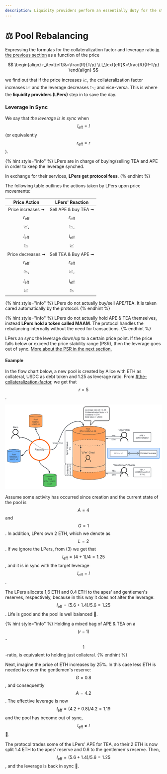 ```yaml
---
description: Liquidity providers perform an essentially duty for the stability of the pool.
---
```


# ⚖ Pool Rebalancing

Expressing the formulas for the collateralization factor and leverage ratio [in the previous section](../apes-vs.-gentlemen.md) as a function of the price

$$
\begin{align} r_\text{eff}&=\frac{R}{T/p} \\ l_\text{eff}&=\frac{R}{R-T/p} \end{align}
$$

we find out that if the price increases 📈, the collateralization factor increases 📈 and the leverage decreases 📉; and vice-versa. This is where the **liquidity providers (LPers)** step in to save the day.

### Leverage In Sync

We say that _the leverage is in sync_ when $$l_\text{eff}=l$$ (or equivalently $$r_\text{eff}=r$$).

{% hint style="info" %}
LPers are in charge of buying/selling TEA and APE in order to keep the leverage synched.

In exchange for their services, **LPers get protocol fees**.
{% endhint %}

The following table outlines the actions taken by LPers upon price movements:

|                       Price Action                       |                       LPers' Reaction                       |
| :------------------------------------------------------: | :---------------------------------------------------------: |
| Price increases ➟ $$r_\text{eff}$$📈, $$l_\text{eff}$$📉 | Sell APE & buy TEA ➟ $$r_\text{eff}$$📉, $$l_\text{eff}$$📈 |
| Price decreases ➟ $$r_\text{eff}$$📉, $$l_\text{eff}$$📈 | Sell TEA & Buy APE ➟ $$r_\text{eff}$$📈, $$l_\text{eff}$$📉 |

{% hint style="info" %}
LPers do not actually buy/sell APE/TEA. It is taken cared automatically by the protocol.
{% endhint %}

{% hint style="info" %}
LPers do not actually hold APE & TEA themselves, instead **LPers hold a token called MAAM**. The protocol handles the rebalancing internally without the need for transactions.
{% endhint %}

LPers an sync the leverage down/up to a certain price point. If the price falls below or exceed the price stability range (PSR), then the leverage goes out of sync. [More about the PSR in the next section.](price-stability-range.md)

#### Example

In the flow chart below, a new pool is created by Alice with ETH as collateral, USDC as debt token and 1.25 as leverage ratio. From [#the-collateralization-factor](../protocol-intro/#the-collateralization-factor "mention"), we get that $$r=5$$.

![Functional Flow Chart of SIR with 4 Pool Instances](<../../.gitbook/assets/SIR Protocol (2) (1).svg>)

Assume some activity has occurred since creation and the current state of the pool is $$A=4$$ and $$G=1$$. In addition, LPers own 2 ETH, which we denote as $$L=2$$. If we ignore the LPers, from (3) we get that $$l_\text{eff}=(4+1)/4=1.25$$, and it is in sync with the target leverage $$l_\text{eff}=l$$.

The LPers allocate 1,6 ETH and 0.4 ETH to the apes' and gentlemen's reserves, respectively, because in this way it does not alter the leverage: $$l_\text{eff} = (5.6+1.4)/5.6=1.25$$. Life is good and the pool is well balanced 🥳.

{% hint style="info" %}
Holding a mixed bag of APE & TEA on a $$(r-1)$$-$$1$$-ratio, is equivalent to holding just collateral.
{% endhint %}

Next, imagine the price of ETH increases by 25%. In this case less ETH is needed to cover the gentlemen's reserve: $$G=0.8$$, and consequently $$A=4.2$$. The effective leverage is now $$l_\text{eff}=(4.2+0.8)/4.2=1.19$$ and the pool has become out of sync, $$l_\text{eff}\neq l$$ 🙁.

The protocol trades some of the LPers' APE for TEA, so their 2 ETH is now split 1.4 ETH to the apes' reserve and 0.6 to the gentlemen's reserve. Then, $$l_\text{eff} = (5.6+1.4)/5.6=1.25$$, and the leverage is back in sync 🥳.
